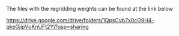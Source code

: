 The files with the regridding weights can be found at the link below 

https://drive.google.com/drive/folders/1QpsCvb7x0cG9H4-qkeGjipVuKnUFt2Yj?usp=sharing

